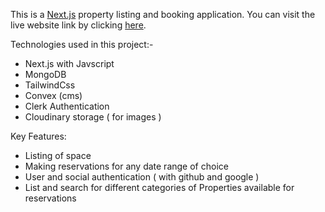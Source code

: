 This is a [Next.js](https://nextjs.org/) property listing and booking application. You can visit the live website link by clicking [here](https://homify-appie1702.vercel.app/).

Technologies used in this project:-
- Next.js with Javscript
- MongoDB
- TailwindCss
- Convex (cms)
- Clerk Authentication
- Cloudinary storage ( for images )

Key Features:

- Listing of space 
- Making reservations for any date range of choice 
- User and social authentication ( with github and google )
- List and search for different categories of Properties available for reservations
